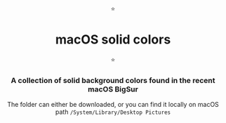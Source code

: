 <div align="center">
  ⭐️<h1>macOS solid colors</h1>⭐️
  <h3>A collection of solid background colors found in the recent macOS BigSur</h3>
  <p>The folder can either be downloaded, or you can find it locally on macOS path <code>/System/Library/Desktop Pictures</code></p>
  
</iv>

